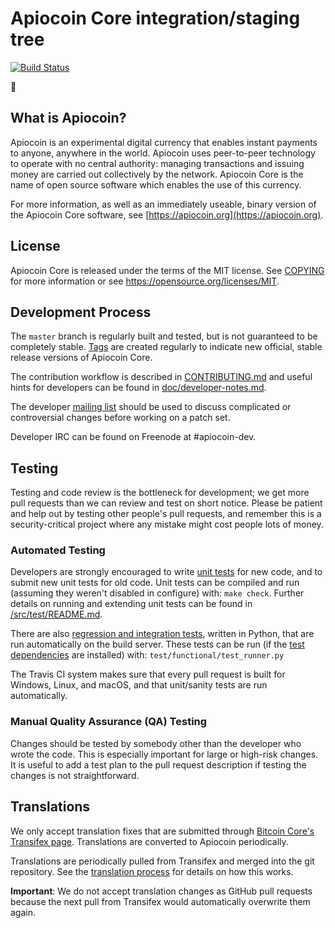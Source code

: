 Apiocoin Core integration/staging tree
=====================================

[![Build Status](https://travis-ci.org/apiocoin-project/apiocoin.svg?branch=master)](https://travis-ci.org/apiocoin-project/apiocoin)

:bee:

What is Apiocoin?
----------------

Apiocoin is an experimental digital currency that enables instant payments to
anyone, anywhere in the world. Apiocoin uses peer-to-peer technology to operate
with no central authority: managing transactions and issuing money are carried
out collectively by the network. Apiocoin Core is the name of open source
software which enables the use of this currency.

For more information, as well as an immediately useable, binary version of
the Apiocoin Core software, see [https://apiocoin.org](https://apiocoin.org).

License
-------

Apiocoin Core is released under the terms of the MIT license. See [COPYING](COPYING) for more
information or see https://opensource.org/licenses/MIT.

Development Process
-------------------

The `master` branch is regularly built and tested, but is not guaranteed to be
completely stable. [Tags](https://github.com/apiocoin-project/apiocoin/tags) are created
regularly to indicate new official, stable release versions of Apiocoin Core.

The contribution workflow is described in [CONTRIBUTING.md](CONTRIBUTING.md)
and useful hints for developers can be found in [doc/developer-notes.md](doc/developer-notes.md).

The developer [mailing list](https://groups.google.com/forum/#!forum/apiocoin-dev)
should be used to discuss complicated or controversial changes before working
on a patch set.

Developer IRC can be found on Freenode at #apiocoin-dev.

Testing
-------

Testing and code review is the bottleneck for development; we get more pull
requests than we can review and test on short notice. Please be patient and help out by testing
other people's pull requests, and remember this is a security-critical project where any mistake might cost people
lots of money.

### Automated Testing

Developers are strongly encouraged to write [unit tests](src/test/README.md) for new code, and to
submit new unit tests for old code. Unit tests can be compiled and run
(assuming they weren't disabled in configure) with: `make check`. Further details on running
and extending unit tests can be found in [/src/test/README.md](/src/test/README.md).

There are also [regression and integration tests](/test), written
in Python, that are run automatically on the build server.
These tests can be run (if the [test dependencies](/test) are installed) with: `test/functional/test_runner.py`

The Travis CI system makes sure that every pull request is built for Windows, Linux, and macOS, and that unit/sanity tests are run automatically.

### Manual Quality Assurance (QA) Testing

Changes should be tested by somebody other than the developer who wrote the
code. This is especially important for large or high-risk changes. It is useful
to add a test plan to the pull request description if testing the changes is
not straightforward.

Translations
------------

We only accept translation fixes that are submitted through [Bitcoin Core's Transifex page](https://www.transifex.com/projects/p/bitcoin/).
Translations are converted to Apiocoin periodically.

Translations are periodically pulled from Transifex and merged into the git repository. See the
[translation process](doc/translation_process.md) for details on how this works.

**Important**: We do not accept translation changes as GitHub pull requests because the next
pull from Transifex would automatically overwrite them again.
